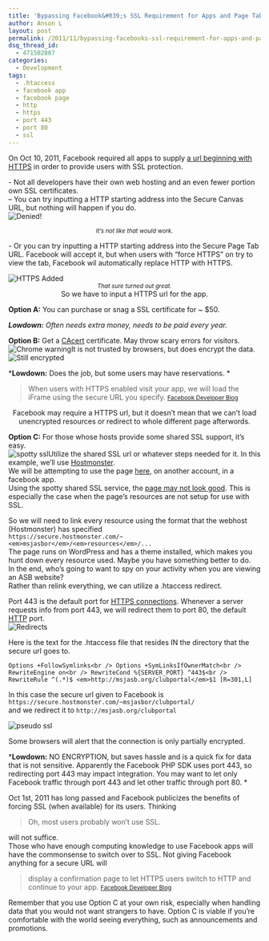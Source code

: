 ```yaml
---
title: 'Bypassing Facebook&#039;s SSL Requirement for Apps and Page Tabs'
author: Anson L
layout: post
permalink: /2011/11/bypassing-facebooks-ssl-requirement-for-apps-and-page-tabs
dsq_thread_id:
  - 471502887
categories:
  - Development
tags:
  - .htaccess
  - facebook app
  - facebook page
  - http
  - https
  - port 443
  - port 80
  - ssl
---
```

On Oct 10, 2011, Facebook required all apps to supply <a href="https://developers.facebook.com/roadmap/" target="_blank">a url beginning with HTTPS</a> in order to provide users with SSL protection.

<p style="text-align: left;">
  - Not all developers have their own web hosting and an even fewer portion own SSL certificates.<br /> &#8211; You can try inputting a HTTP starting address into the Secure Canvas URL, but nothing will happen if you do.<br /> <img class="aligncenter size-full wp-image-1051" title="Denied!" src="https://i2.wp.com/apparentetch.com/wp-content/uploads/2011/12/fb-ssl-required.png?resize=525%2C50" alt="Denied!" data-recalc-dims="1" />
</p>

<center>
  <small><em>It&#8217;s not like that would work.</em></small>
</center>

<p style="text-align: left;">
  - Or you can try inputting a HTTP starting address into the Secure Page Tab URL. Facebook will accept it, but when users with &#8220;force HTTPS&#8221; on try to view the tab, Facebook wil automatically replace HTTP with HTTPS.
</p>

<!--more-->

<img class="aligncenter size-full wp-image-1053" title="HTTPS Added" src="https://i1.wp.com/apparentetch.com/wp-content/uploads/2011/12/https-added.png?resize=525%2C310" alt="HTTPS Added" data-recalc-dims="1" />

<center>
  <small><em>That sure turned out great.</em></small>
</center>

<center>
  So we have to input a HTTPS url for the app.
</center>

  
**Option A:** You can purchase or snag a SSL certificate for ~ $50.

***Lowdown:** Often needs extra money, needs to be paid every year.*

**Option B:** Get a <a href="http://www.cacert.org/" target="_blank">CAcert</a> certificate. May throw scary errors for visitors. <img class="aligncenter size-full wp-image-1065" title="Chrome warning" src="https://i2.wp.com/apparentetch.com/wp-content/uploads/2011/12/cacert-warning.png?resize=525%2C151" alt="Chrome warning" data-recalc-dims="1" />It is not trusted by browsers, but does encrypt the data. <img class="alignnone size-full wp-image-1066" title="Still encrypted" src="https://i0.wp.com/apparentetch.com/wp-content/uploads/2011/12/cacert-encrypt.png?resize=365%2C46" alt="Still encrypted" data-recalc-dims="1" />

***Lowdown:** Does the job, but some users may have reservations. *

> When users with HTTPS enabled visit your app, we will load the iFrame using the secure URL you specify. <small><a href="https://developers.facebook.com/blog/post/452" target="_blank">Facebook Developer Blog</a></small>

<center>
  Facebook may require a HTTPS url, but it doesn&#8217;t mean that we can&#8217;t load unencrypted resources or redirect to whole different page afterwords.
</center>

  
**Option C:** For those whose hosts provide some shared SSL support, it&#8217;s easy.  
<img class="size-full wp-image-1058 alignleft" title="spotty ssl" src="https://i1.wp.com/apparentetch.com/wp-content/uploads/2011/12/Screen-Shot-2011-11-12-at-11.25.47-AM.png?resize=248%2C362" alt="spotty ssl" data-recalc-dims="1" />Utilize the shared SSL url or whatever steps needed for it. In this example, we&#8217;ll use <a href="https://my.hostmonster.com/cgi/help/126" target="_blank">Hostmonster</a>.  
We will be attempting to use the page [here][1], on another account, in a facebook app.  
Using the spotty shared SSL service, the <a href="https://secure.hostmonster.com/~msjasbor/" target="_blank">page may not look good</a>. This is especially the case when the page&#8217;s resources are not setup for use with SSL.

So we will need to link every resource using the format that the webhost (Hostmonster) has specified  
`https://secure.hostmonster.com/~<em>msjasbor</em>/<em>resources</em>/...`  
The page runs on WordPress and has a theme installed, which makes you hunt down every resource used. Maybe you have something better to do.  
In the end, who&#8217;s going to want to spy on your activity when you are viewing an ASB website?  
Rather than relink everything, we can utilize a .htaccess redirect.

Port 443 is the default port for <a href="http://en.wikipedia.org/wiki/HTTP_Secure" target="_blank">HTTPS connections</a>. Whenever a server requests info from port 443, we will redirect them to port 80, the default <a href="http://en.wikipedia.org/wiki/HTTP" target="_blank">HTTP</a> port.  
<img class="aligncenter size-full wp-image-1061" title="Redirects" src="https://i1.wp.com/apparentetch.com/wp-content/uploads/2011/12/diagram-redirect.png?resize=424%2C155" alt="Redirects" data-recalc-dims="1" />

Here is the text for the .htaccess file that resides IN the directory that the secure url goes to.

`Options +FollowSymlinks<br />
Options +SymLinksIfOwnerMatch<br />
RewriteEngine on<br />
RewriteCond %{SERVER_PORT} ^443$<br />
RewriteRule ^(.*)$ <em>http://msjasb.org/clubportal</em>$1 [R=301,L]`

In this case the secure url given to Facebook is  
`https://secure.hostmonster.com/~msjasbor/clubportal/`  
and we redirect it to `http://msjasb.org/clubportal`

<img class="aligncenter size-full wp-image-1064" title="pseudo ssl" src="https://i0.wp.com/apparentetch.com/wp-content/uploads/2011/12/pseudo-ssl.png?resize=525%2C309" alt="pseudo ssl" data-recalc-dims="1" />

Some browsers will alert that the connection is only partially encrypted.

***Lowdown:** NO ENCRYPTION, but saves hassle and is a quick fix for data that is not sensitive. Apparently the Facebook PHP SDK uses port 443, so redirecting port 443 may impact integration. You may want to let only Facebook traffic through port 443 and let other traffic through port 80. *

Oct 1st, 2011 has long passed and Facebook publicizes the benefits of forcing SSL (when available) for its users. Thinking

> Oh, most users probably won&#8217;t use SSL.

will not suffice.  
Those who have enough computing knowledge to use Facebook apps will have the commonsense to switch over to SSL. Not giving Facebook anything for a secure URL will

> display a confirmation page to let HTTPS users switch to HTTP and continue to your app. <small><a href="https://developers.facebook.com/blog/post/452" target="_blank">Facebook Developer Blog</a></small>

Remember that you use Option C at your own risk, especially when handling data that you would not want strangers to have. Option C is viable if you&#8217;re comfortable with the world seeing everything, such as announcements and promotions.

 [1]: http://msjasb.org/clubportal